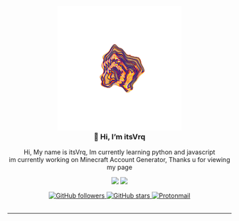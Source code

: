 <a>
  <h3 align="center">
    <img
      src="https://github.com/itsVrq/itsVrq/blob/main/Assets/image.png"
      width="280"
    /><br />
    👋 Hi, I’m itsVrq
  </h3>
  <p align="center">
    Hi, My name is itsVrq, Im currently learning python and javascript<br />
    im currently working on Minecraft Account Generator, Thanks u for viewing my page
  </p>
</a>

<p align="center">
  <img
    src="https://raw.githubusercontent.com/catppuccin/catppuccin/dev/assets/palette/morning.png"
    width="175"
  />
  <img
    src="https://raw.githubusercontent.com/catppuccin/catppuccin/dev/assets/palette/night.png"
    width="175"
  />
</p>

<div align="center">
  <a href="https://github.com/itsVrq?tab=followers">
    <img
      alt="GitHub followers"
      src="https://img.shields.io/github/followers/itsVrq?logo=github&colorA=1e1e28&colorB=c9cbff&style=for-the-badge"
    />
  </a>
  <a href="https://github.com/itsVrq">
    <img
      alt="GitHub stars"
      src="https://img.shields.io/github/stars/itsVrq?logo=github&colorA=1e1e28&colorB=c9cbff&style=for-the-badge"
    />
  </a>
  <a href="mailto:itsVrq@proton.me">
    <img
      alt="Protonmail"
      src="https://img.shields.io/badge/Protonmail-Contact me-%2300457C.svg?logo=protonmail&colorA=1e1e28&colorB=c9cbff&style=for-the-badge"
    />
  </a>
</div>
<br />

---


